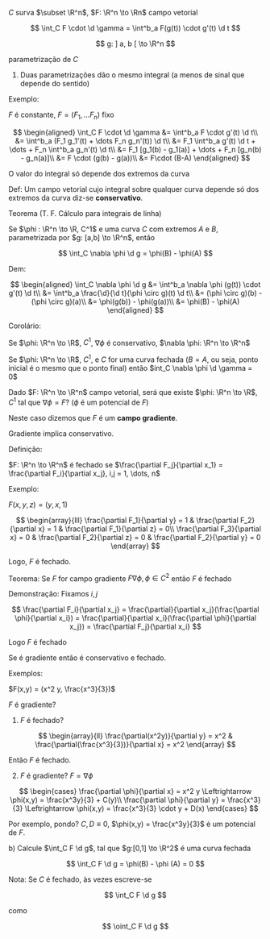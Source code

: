 $C$ surva $\subset \R^n$, $F: \R^n \to \Rn$ campo vetorial

$$
\int_C F \cdot \d \gamma = \int^b_a F(g(t)) \cdot g'(t) \d t
$$

$$
g: ] a, b [ \to \R^n
$$

parametrização de $C$

1. Duas parametrizações dão o mesmo integral (a menos de sinal que depende do sentido)

Exemplo:

$F$ é constante, $F = (F_1, \dots F_n)$ fixo

$$
\begin{aligned}
\int_C F \cdot \d \gamma &= \int^b_a F \cdot g'(t) \d t\\
&= \int^b_a (F_1 g_1'(t) + \dots F_n g_n'(t)) \d t\\
&= F_1 \int^b_a g'(t) \d t + \dots + F_n \int^b_a g_n'(t) \d t\\
&= F_1 [g_1(b) - g_1(a)] + \dots + F_n [g_n(b) - g_n(a)]\\
&= F \cdot (g(b) - g(a))\\
&= F\cdot (B-A)
\end{aligned}
$$

O valor do integral só depende dos extremos da curva

Def: Um campo vetorial cujo integral sobre qualquer curva depende só dos
extremos da curva diz-se **conservativo**.

Teorema (T. F. Cálculo para integrais de linha)

Se $\phi : \R^n \to \R, C^1$ e uma curva $C$ com extremos $A$ e $B$, parametrizada
por $g: [a,b] \to \R^n$, então

$$
\int_C \nabla \phi \d g = \phi(B) - \phi(A)
$$

Dem:

$$
\begin{aligned}
\int_C \nabla \phi \d g &= \int^b_a \nabla \phi (g(t)) \cdot g'(t) \d t\\
&= \int^b_a \frac{\d}{\d t}(\phi \circ g)(t) \d t\\
&= (\phi \circ g)(b) - (\phi \circ g)(a)\\
&= \phi(g(b)) - \phi(g(a))\\
&= \phi(B) - \phi(A)
\end{aligned}
$$

Corolário:

Se $\phi: \R^n \to \R$, $C^1$, $\nabla \phi$ é conservativo, $\nabla \phi: \R^n \to \R^n$

Se $\phi: \R^n \to \R$, $C^1$, e $C$ for uma curva fechada ($B = A$, ou seja, ponto inicial é o mesmo que o ponto final)
então $int_C \nabla \phi \d \gamma = 0$

Dado $F: \R^n \to \R^n$ campo vetorial, será que existe $\phi: \R^n \to \R$, $C^1$ tal que $\nabla \phi = F$?
($\phi$ é um potencial de $F$)

Neste caso dizemos que $F$ é um **campo gradiente**.

Gradiente implica conservativo.

Definição:

$F: \R^n \to \R^n$ é fechado se $\frac{\partial F_j}{\partial x_1} = \frac{\partial F_i}{\partial x_j}, i,j = 1, \dots, n$

Exemplo:

$F(x,y,z) = (y,x,1)$

$$
\begin{array}{lll}
\frac{\partial F_1}{\partial y} = 1 &
\frac{\partial F_2}{\partial x} = 1 &
\frac{\partial F_1}{\partial z} = 0\\
\frac{\partial F_3}{\partial x} = 0 &
\frac{\partial F_2}{\partial z} = 0 &
\frac{\partial F_2}{\partial y} = 0
\end{array}
$$

Logo, $F$ é fechado.

Teorema: Se $F$ for campo gradiente $F \nabla \phi, \phi \in C^2$ então $F$ é fechado

Demonstração: Fixamos $i,j$

$$
\frac{\partial F_i}{\partial x_j} = \frac{\partial}{\partial x_j}(\frac{\partial \phi}{\partial x_i}) = \frac{\partial}{\partial x_i}(\frac{\partial \phi}{\partial x_j}) = \frac{\partial F_j}{\partial x_i}
$$

Logo $F$ é fechado

Se é gradiente então é conservativo e fechado.

Exemplos:

$F(x,y) = (x^2 y, \frac{x^3}{3})$

$F$ é gradiente?

1. $F$ é fechado?

$$
\begin{array}{ll}
\frac{\partial(x^2y)}{\partial y} = x^2 &
\frac{\partial(\frac{x^3}{3})}{\partial x} = x^2
\end{array}
$$

Então $F$ é fechado.

2. $F$ é gradiente? $F = \nabla \phi$

$$
\begin{cases}
\frac{\partial \phi}{\partial x} = x^2 y \Leftrightarrow \phi(x,y) = \frac{x^3y}{3} + C(y)\\
\frac{\partial \phi}{\partial y} = \frac{x^3}{3} \Leftrightarrow \phi(x,y) = \frac{x^3}{3} \cdot y + D(x)
\end{cases}
$$

Por exemplo, pondo? $C,D \equiv 0$, $\phi(x,y) = \frac{x^3y}{3}$ é um potencial de $F$.

b) Calcule $\int_C F \d g$, tal que $g:[0,1] \to \R^2$ é uma curva fechada

$$
\int_C F \d g = \phi(B) - \phi (A) = 0
$$

Nota: Se $C$ é fechado, às vezes escreve-se

$$
\int_C F \d g
$$

como

$$
\oint_C F \d g
$$
